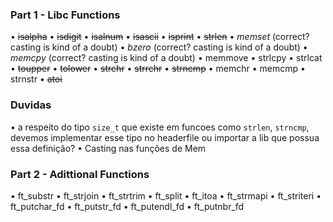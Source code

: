 ### Part 1 - Libc Functions
• ~~isalpha~~
• ~~isdigit~~
• ~~isalnum~~
• ~~isascii~~
• ~~isprint~~
• ~~strlen~~
• _memset_ (correct? casting is kind of a doubt)
• _bzero_ (correct? casting is kind of a doubt)
• _memcpy_ (correct? casting is kind of a doubt)
• memmove
• strlcpy
• strlcat
• ~~toupper~~
• ~~tolower~~
• ~~strchr~~
• ~~strrchr~~
• ~~strncmp~~
• memchr
• memcmp
• strnstr
• ~~atoi~~

### Duvidas
• a respeito do tipo `size_t` que existe em funcoes como `strlen`, `strncmp`, devemos implementar esse tipo no headerfile ou importar a lib que possua essa definição?
• Casting nas funções de Mem


### Part 2 - Adittional Functions
• ft_substr
• ft_strjoin
• ft_strtrim
• ft_split
• ft_itoa
• ft_strmapi
• ft_striteri
• ft_putchar_fd
• ft_putstr_fd
• ft_putendl_fd
• ft_putnbr_fd

